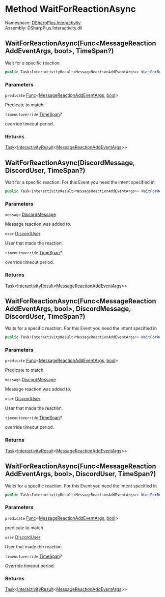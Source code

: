 # Method WaitForReactionAsync

Namespace: [DSharpPlus.Interactivity](DSharpPlus.Interactivity.md)  
Assembly: DSharpPlus.Interactivity.dll

## <a id="DSharpPlus_Interactivity_InteractivityExtension_WaitForReactionAsync_System_Func_DSharpPlus_EventArgs_MessageReactionAddEventArgs_System_Boolean__System_Nullable_System_TimeSpan__"></a>WaitForReactionAsync\(Func<MessageReactionAddEventArgs, bool\>, TimeSpan?\)

Wait for a specific reaction.

```csharp
public Task<InteractivityResult<MessageReactionAddEventArgs>> WaitForReactionAsync(Func<MessageReactionAddEventArgs, bool> predicate, TimeSpan? timeoutoverride = null)
```

### Parameters

`predicate` [Func](https://learn.microsoft.com/dotnet/api/system.func\-2)<[MessageReactionAddEventArgs](DSharpPlus.EventArgs.MessageReactionAddEventArgs.md), [bool](https://learn.microsoft.com/dotnet/api/system.boolean)\>

Predicate to match.

`timeoutoverride` [TimeSpan](https://learn.microsoft.com/dotnet/api/system.timespan)?

override timeout period.

### Returns

[Task](https://learn.microsoft.com/dotnet/api/system.threading.tasks.task\-1)<[InteractivityResult](DSharpPlus.Interactivity.InteractivityResult\-1.md)<[MessageReactionAddEventArgs](DSharpPlus.EventArgs.MessageReactionAddEventArgs.md)\>\>

## <a id="DSharpPlus_Interactivity_InteractivityExtension_WaitForReactionAsync_DSharpPlus_Entities_DiscordMessage_DSharpPlus_Entities_DiscordUser_System_Nullable_System_TimeSpan__"></a>WaitForReactionAsync\(DiscordMessage, DiscordUser, TimeSpan?\)

Wait for a specific reaction.
For this Event you need the <xref href="DSharpPlus.DiscordIntents.GuildMessageReactions" data-throw-if-not-resolved="false"></xref> intent specified in <xref href="DSharpPlus.DiscordConfiguration.Intents" data-throw-if-not-resolved="false"></xref>

```csharp
public Task<InteractivityResult<MessageReactionAddEventArgs>> WaitForReactionAsync(DiscordMessage message, DiscordUser user, TimeSpan? timeoutoverride = null)
```

### Parameters

`message` [DiscordMessage](DSharpPlus.Entities.DiscordMessage.md)

Message reaction was added to.

`user` [DiscordUser](DSharpPlus.Entities.DiscordUser.md)

User that made the reaction.

`timeoutoverride` [TimeSpan](https://learn.microsoft.com/dotnet/api/system.timespan)?

override timeout period.

### Returns

[Task](https://learn.microsoft.com/dotnet/api/system.threading.tasks.task\-1)<[InteractivityResult](DSharpPlus.Interactivity.InteractivityResult\-1.md)<[MessageReactionAddEventArgs](DSharpPlus.EventArgs.MessageReactionAddEventArgs.md)\>\>

## <a id="DSharpPlus_Interactivity_InteractivityExtension_WaitForReactionAsync_System_Func_DSharpPlus_EventArgs_MessageReactionAddEventArgs_System_Boolean__DSharpPlus_Entities_DiscordMessage_DSharpPlus_Entities_DiscordUser_System_Nullable_System_TimeSpan__"></a>WaitForReactionAsync\(Func<MessageReactionAddEventArgs, bool\>, DiscordMessage, DiscordUser, TimeSpan?\)

Waits for a specific reaction.
For this Event you need the <xref href="DSharpPlus.DiscordIntents.GuildMessageReactions" data-throw-if-not-resolved="false"></xref> intent specified in <xref href="DSharpPlus.DiscordConfiguration.Intents" data-throw-if-not-resolved="false"></xref>

```csharp
public Task<InteractivityResult<MessageReactionAddEventArgs>> WaitForReactionAsync(Func<MessageReactionAddEventArgs, bool> predicate, DiscordMessage message, DiscordUser user, TimeSpan? timeoutoverride = null)
```

### Parameters

`predicate` [Func](https://learn.microsoft.com/dotnet/api/system.func\-2)<[MessageReactionAddEventArgs](DSharpPlus.EventArgs.MessageReactionAddEventArgs.md), [bool](https://learn.microsoft.com/dotnet/api/system.boolean)\>

Predicate to match.

`message` [DiscordMessage](DSharpPlus.Entities.DiscordMessage.md)

Message reaction was added to.

`user` [DiscordUser](DSharpPlus.Entities.DiscordUser.md)

User that made the reaction.

`timeoutoverride` [TimeSpan](https://learn.microsoft.com/dotnet/api/system.timespan)?

override timeout period.

### Returns

[Task](https://learn.microsoft.com/dotnet/api/system.threading.tasks.task\-1)<[InteractivityResult](DSharpPlus.Interactivity.InteractivityResult\-1.md)<[MessageReactionAddEventArgs](DSharpPlus.EventArgs.MessageReactionAddEventArgs.md)\>\>

## <a id="DSharpPlus_Interactivity_InteractivityExtension_WaitForReactionAsync_System_Func_DSharpPlus_EventArgs_MessageReactionAddEventArgs_System_Boolean__DSharpPlus_Entities_DiscordUser_System_Nullable_System_TimeSpan__"></a>WaitForReactionAsync\(Func<MessageReactionAddEventArgs, bool\>, DiscordUser, TimeSpan?\)

Waits for a specific reaction.
For this Event you need the <xref href="DSharpPlus.DiscordIntents.GuildMessageReactions" data-throw-if-not-resolved="false"></xref> intent specified in <xref href="DSharpPlus.DiscordConfiguration.Intents" data-throw-if-not-resolved="false"></xref>

```csharp
public Task<InteractivityResult<MessageReactionAddEventArgs>> WaitForReactionAsync(Func<MessageReactionAddEventArgs, bool> predicate, DiscordUser user, TimeSpan? timeoutoverride = null)
```

### Parameters

`predicate` [Func](https://learn.microsoft.com/dotnet/api/system.func\-2)<[MessageReactionAddEventArgs](DSharpPlus.EventArgs.MessageReactionAddEventArgs.md), [bool](https://learn.microsoft.com/dotnet/api/system.boolean)\>

predicate to match.

`user` [DiscordUser](DSharpPlus.Entities.DiscordUser.md)

User that made the reaction.

`timeoutoverride` [TimeSpan](https://learn.microsoft.com/dotnet/api/system.timespan)?

Override timeout period.

### Returns

[Task](https://learn.microsoft.com/dotnet/api/system.threading.tasks.task\-1)<[InteractivityResult](DSharpPlus.Interactivity.InteractivityResult\-1.md)<[MessageReactionAddEventArgs](DSharpPlus.EventArgs.MessageReactionAddEventArgs.md)\>\>

